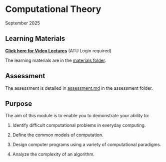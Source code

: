 # Computational Theory

September 2025

## Learning Materials

[**Click here for Video Lectures**](https://atlantictu-my.sharepoint.com/:f:/g/personal/ian_mcloughlin_atu_ie/EukrAGdpXKZAkWJ-qqlg8sUBYqXC7DPMp6DPhsTfjKPkKA) (ATU Login required)

The learning materials are in the [materials folder](materials).

## Assessment

The assessment is detailed in [assessment.md](assessment/assessment.md) in the assessment folder.  

## Purpose

The aim of this module is to enable you to demonstrate your ability to:

1. Identify difficult computational problems in everyday computing.

2. Define the common models of computation.

3. Design computer programs using a variety of computational paradigms.

4. Analyze the complexity of an algorithm.

